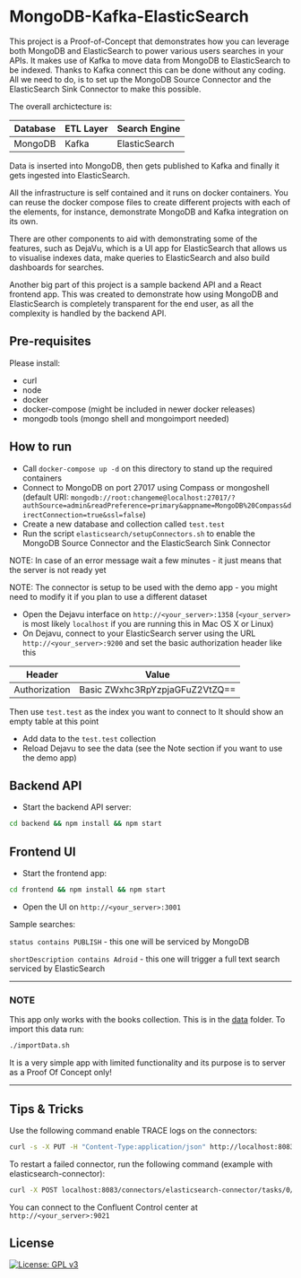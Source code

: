 # MongoDB-Kafka-ElasticSearch

This project is a Proof-of-Concept that demonstrates how you can leverage both MongoDB and ElasticSearch to power various users searches in your APIs.
It makes use of Kafka to move data from MongoDB to ElasticSearch to be indexed. Thanks to Kafka connect this can be done without any coding.
All we need to do, is to set up the MongoDB Source Connector and the ElasticSearch Sink Connector to make this possible.

The overall archictecture is:

|Database|ETL Layer|Search Engine|
| ----------- | ----------- | ----------- |
|MongoDB|Kafka|ElasticSearch|

Data is inserted into MongoDB, then gets published to Kafka and finally it gets ingested into ElasticSearch.

All the infrastructure is self contained and it runs on docker containers.
You can reuse the docker compose files to create different projects with each of the elements, for instance, demonstrate MongoDB and Kafka integration on its own.

There are other components to aid with demonstrating some of the features, such as DejaVu, which is a UI app for ElasticSearch that allows us to visualise indexes data, make queries to ElasticSearch and also build dashboards for searches.

Another big part of this project is a sample backend API and a React frontend app. This was created to demonstrate how using MongoDB and ElasticSearch is completely transparent for the end user, as all the complexity is handled by the backend API.

## Pre-requisites

Please install:

* curl
* node
* docker
* docker-compose (might be included in newer docker releases)
* mongodb tools (mongo shell and mongoimport needed)

## How to run

* Call `docker-compose up -d` on this directory to stand up the required containers
* Connect to MongoDB on port 27017 using Compass or mongoshell (default URI: `mongodb://root:changeme@localhost:27017/?authSource=admin&readPreference=primary&appname=MongoDB%20Compass&directConnection=true&ssl=false`)
* Create a new database and collection called `test.test`
* Run the script `elasticsearch/setupConnectors.sh` to enable the MongoDB Source Connector and the ElasticSearch Sink Connector

NOTE: In case of an error message wait a few minutes - it just means that the server is not ready yet

NOTE: The connector is setup to be used with the demo app - you might need to modify it if you plan to use a different dataset

* Open the Dejavu interface on `http://<your_server>:1358` (`<your_server>` is most likely `localhost` if you are running this in Mac OS X or Linux)
* On Dejavu, connect to your ElasticSearch server using the URL `http://<your_server>:9200` and set the basic authorization header like this

|Header|Value|
| ----------- | ----------- |
|Authorization|Basic ZWxhc3RpYzpjaGFuZ2VtZQ==|

Then use `test.test` as the index you want to connect to
It should show an empty table at this point

* Add data to the `test.test` collection
* Reload Dejavu to see the data (see the Note section if you want to use the demo app)

## Backend API

* Start the backend API server:

```bash
cd backend && npm install && npm start
```

## Frontend UI

* Start the frontend app:

```bash
cd frontend && npm install && npm start
```

* Open the UI on `http://<your_server>:3001`

Sample searches:

`status contains PUBLISH` - this one will be serviced by MongoDB

`shortDescription contains Adroid` - this one will trigger a full text search serviced by ElasticSearch

---

### NOTE

This app only works with the books collection. This is in the [data](data) folder.
To import this data run:

```bash
./importData.sh
```

It is a very simple app with limited functionality and its purpose is to server as a Proof Of Concept only!

---

## Tips & Tricks

Use the following command enable TRACE logs on the connectors:

```bash
curl -s -X PUT -H "Content-Type:application/json" http://localhost:8083/admin/loggers/org.apache.kafka.connect.runtime.WorkerSourceTask n-d '{"level": "TRACE"}' | jq '.'
```

To restart a failed connector, run the following command (example with elasticsearch-connector):

```bash
curl -X POST localhost:8083/connectors/elasticsearch-connector/tasks/0/restart
```

You can connect to the Confluent Control center at `http://<your_server>:9021`

## License

[![License: GPL v3](https://img.shields.io/badge/License-GPLv3-blue.svg)](https://www.gnu.org/licenses/gpl-3.0)
